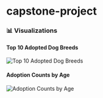 # capstone-project


### 📊 Visualizations

#### Top 10 Adopted Dog Breeds
![Top 10 Adopted Dog Breeds](images/adopted_dog_breeds.jpeg)

#### Adoption Counts by Age
![Adoption Counts by Age](images/age_counts.jpeg)

